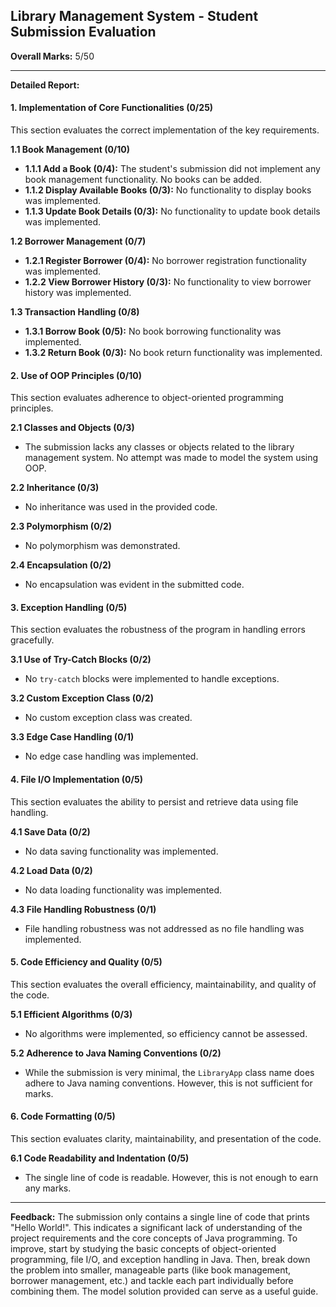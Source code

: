 ## Library Management System - Student Submission Evaluation

**Overall Marks:** 5/50

---

**Detailed Report:**

#### **1. Implementation of Core Functionalities (0/25)**
This section evaluates the correct implementation of the key requirements.

**1.1 Book Management (0/10)**
* **1.1.1 Add a Book (0/4):** The student's submission did not implement any book management functionality.  No books can be added.
* **1.1.2 Display Available Books (0/3):**  No functionality to display books was implemented.
* **1.1.3 Update Book Details (0/3):** No functionality to update book details was implemented.

**1.2 Borrower Management (0/7)**
* **1.2.1 Register Borrower (0/4):** No borrower registration functionality was implemented.
* **1.2.2 View Borrower History (0/3):** No functionality to view borrower history was implemented.

**1.3 Transaction Handling (0/8)**
* **1.3.1 Borrow Book (0/5):** No book borrowing functionality was implemented.
* **1.3.2 Return Book (0/3):** No book return functionality was implemented.

#### **2. Use of OOP Principles (0/10)**
This section evaluates adherence to object-oriented programming principles.

**2.1 Classes and Objects (0/3)**
* The submission lacks any classes or objects related to the library management system.  No attempt was made to model the system using OOP.

**2.2 Inheritance (0/3)**
* No inheritance was used in the provided code.

**2.3 Polymorphism (0/2)**
* No polymorphism was demonstrated.

**2.4 Encapsulation (0/2)**
* No encapsulation was evident in the submitted code.


#### **3. Exception Handling (0/5)**
This section evaluates the robustness of the program in handling errors gracefully.

**3.1 Use of Try-Catch Blocks (0/2)**
* No `try-catch` blocks were implemented to handle exceptions.

**3.2 Custom Exception Class (0/2)**
* No custom exception class was created.

**3.3 Edge Case Handling (0/1)**
* No edge case handling was implemented.

#### **4. File I/O Implementation (0/5)**
This section evaluates the ability to persist and retrieve data using file handling.

**4.1 Save Data (0/2)**
* No data saving functionality was implemented.

**4.2 Load Data (0/2)**
* No data loading functionality was implemented.

**4.3 File Handling Robustness (0/1)**
* File handling robustness was not addressed as no file handling was implemented.


#### **5. Code Efficiency and Quality (0/5)**
This section evaluates the overall efficiency, maintainability, and quality of the code.

**5.1 Efficient Algorithms (0/3)**
* No algorithms were implemented, so efficiency cannot be assessed.

**5.2 Adherence to Java Naming Conventions (0/2)**
* While the submission is very minimal, the `LibraryApp` class name does adhere to Java naming conventions.  However, this is not sufficient for marks.

#### **6. Code Formatting (0/5)**
This section evaluates clarity, maintainability, and presentation of the code.

**6.1 Code Readability and Indentation (0/5)**
* The single line of code is readable.  However, this is not enough to earn any marks.


---

**Feedback:**
The submission only contains a single line of code that prints "Hello World!".  This indicates a significant lack of understanding of the project requirements and the core concepts of Java programming. To improve, start by studying the basic concepts of object-oriented programming, file I/O, and exception handling in Java.  Then, break down the problem into smaller, manageable parts (like book management, borrower management, etc.) and tackle each part individually before combining them.  The model solution provided can serve as a useful guide.
